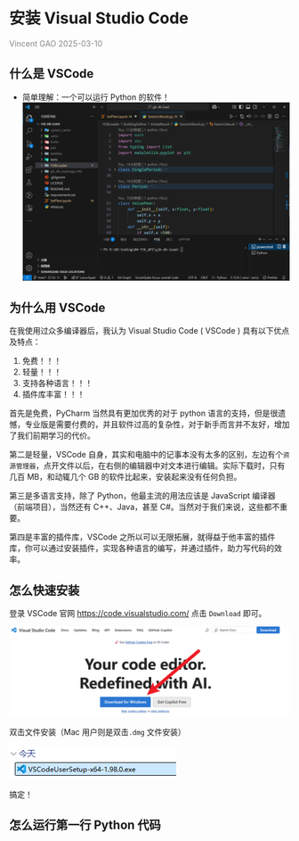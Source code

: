 # 安装 Visual Studio Code

<p style="color: #888;">Vincent GAO 2025-03-10<p\>

## 什么是 VSCode

- 简单理解：一个可以运行 Python 的软件！
  ![VSCode 示例截图](1.1asset/image1.png)

## 为什么用 VSCode

在我使用过众多编译器后，我认为 Visual Studio Code ( VSCode ) 具有以下优点及特点：

1. 免费！！！
2. 轻量！！！
3. 支持各种语言！！！
4. 插件库丰富！！！

首先是免费，PyCharm 当然具有更加优秀的对于 python 语言的支持，但是很遗憾，专业版是需要付费的，并且软件过高的复杂性，对于新手而言并不友好，增加了我们前期学习的代价。

第二是轻量，VSCode 自身，其实和电脑中的记事本没有太多的区别，左边有个`资源管理器`，点开文件以后，在右侧的编辑器中对文本进行编辑。实际下载时，只有几百 MB，和动辄几个 GB 的软件比起来，安装起来没有任何负担。

第三是多语言支持，除了 Python，他最主流的用法应该是 JavaScript 编译器（前端项目），当然还有 C++、Java，甚至 C#。当然对于我们来说，这些都不重要。

第四是丰富的插件库，VSCode 之所以可以无限拓展，就得益于他丰富的插件库，你可以通过安装插件，实现各种语言的编写，并通过插件，助力写代码的效率。

## 怎么快速安装

登录 VSCode 官网 https://code.visualstudio.com/ 点击 `Download` 即可。

![VSCode 官网下载页面](1.1asset/image2.png)

双击文件安装（Mac 用户则是双击`.dmg` 文件安装）

![VSCode 安装包](1.1asset/image3.png)

搞定！

## 怎么运行第一行 Python 代码
